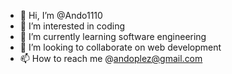 - 👋 Hi, I’m @Ando1110
- 👀 I’m interested in coding
- 🌱 I’m currently learning software engineering
- 💞️ I’m looking to collaborate on web development
- 📫 How to reach me @andoplez@gmail.com

<!---
Ando1110/Ando1110 is a ✨ special ✨ repository because its `README.md` (this file) appears on your GitHub profile.
You can click the Preview link to take a look at your changes.
--->
